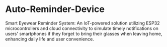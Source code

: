# Auto-Reminder-Device
Smart Eyewear Reminder System: An IoT-powered solution utilizing ESP32 microcontrollers and cloud connectivity to simulate timely notifications on users' smartphones if they forget to bring their glasses when leaving home, enhancing daily life and user convenience.
